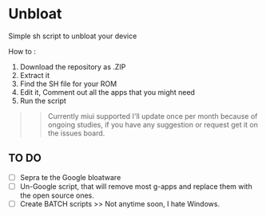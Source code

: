 # Unbloat
Simple sh script to unbloat your device

How to :
1. Download the repository as .ZIP
2. Extract it
3. Find the SH file for your ROM
4. Edit it, Comment out all the apps that you might need
5. Run the script

>> Currently miui supported
>> I'll update once per month because of ongoing studies, if you have any suggestion or request get it on the issues board.

## TO DO
- [ ] Sepra te the Google bloatware
- [ ] Un-Google script, that will remove most g-apps and replace them with the open source ones.
- [ ] Create BATCH scripts >> Not anytime soon, I hate Windows.
